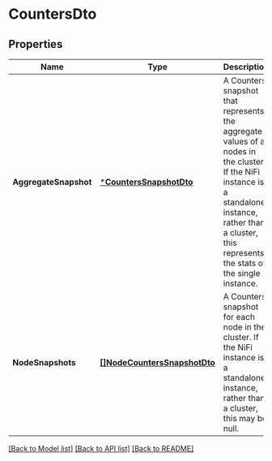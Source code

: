 # CountersDto

## Properties
Name | Type | Description | Notes
------------ | ------------- | ------------- | -------------
**AggregateSnapshot** | [***CountersSnapshotDto**](CountersSnapshotDTO.md) | A Counters snapshot that represents the aggregate values of all nodes in the cluster. If the NiFi instance is a standalone instance, rather than a cluster, this represents the stats of the single instance. | [optional] [default to null]
**NodeSnapshots** | [**[]NodeCountersSnapshotDto**](NodeCountersSnapshotDTO.md) | A Counters snapshot for each node in the cluster. If the NiFi instance is a standalone instance, rather than a cluster, this may be null. | [optional] [default to null]

[[Back to Model list]](../pkg/nifi/README.md#documentation-for-models) [[Back to API list]](../pkg/nifi/README.md#documentation-for-api-endpoints) [[Back to README]](../pkg/nifi/README.md)


